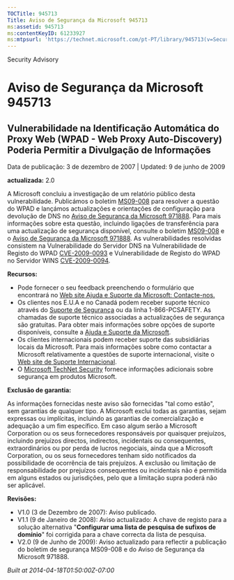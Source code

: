 ```yaml
---
TOCTitle: 945713
Title: Aviso de Segurança da Microsoft 945713
ms:assetid: 945713
ms:contentKeyID: 61233927
ms:mtpsurl: 'https://technet.microsoft.com/pt-PT/library/945713(v=Security.10)'
---
```


Security Advisory

Aviso de Segurança da Microsoft 945713
======================================

Vulnerabilidade na Identificação Automática do Proxy Web (WPAD - Web Proxy Auto-Discovery) Poderia Permitir a Divulgação de Informações
---------------------------------------------------------------------------------------------------------------------------------------

Data de publicação: 3 de dezembro de 2007 | Updated: 9 de junho de 2009

**actualizada:** 2.0

A Microsoft concluiu a investigação de um relatório público desta vulnerabilidade. Publicámos o boletim [MS09-008](http://go.microsoft.com/fwlink/?linkid=139821) para resolver a questão do WPAD e lançámos actualizações e orientações de configuração para devolução de DNS no [Aviso de Segurança da Microsoft 971888](http://technet.microsoft.com/security/advisory/971888). Para mais informações sobre esta questão, incluindo ligações de transferência para uma actualização de segurança disponível, consulte o boletim [MS09-008](http://go.microsoft.com/fwlink/?linkid=139821) e o [Aviso de Segurança da Microsoft 971888](http://technet.microsoft.com/security/advisory/971888). As vulnerabilidades resolvidas consistem na Vulnerabilidade do Servidor DNS na Vulnerabilidade de Registo do WPAD [CVE-2009-0093](http://www.cve.mitre.org/cgi-bin/cvename.cgi?name=cve-2009-0093) e Vulnerabilidade de Registo do WPAD no Servidor WINS [CVE-2009-0094](http://www.cve.mitre.org/cgi-bin/cvename.cgi?name=cve-2009-0094).

**Recursos:**

-   Pode fornecer o seu feedback preenchendo o formulário que encontrará no [Web site Ajuda e Suporte da Microsoft: Contacte-nos.](https://support.microsoft.com/common/survey.aspx?scid=sw;en;1257&amp;showpage=1&amp;ws=technet&amp;sd=tech)
-   Os clientes nos E.U.A e no Canadá podem receber suporte técnico através do [Suporte de Segurança](http://go.microsoft.com/fwlink/?linkid=21131) ou da linha 1-866-PCSAFETY. As chamadas de suporte técnico associadas a actualizações de segurança são gratuitas. Para obter mais informações sobre opções de suporte disponíveis, consulte a [Ajuda e Suporte da Microsoft](http://support.microsoft.com/).
-   Os clientes internacionais podem receber suporte das subsidiárias locais da Microsoft. Para mais informações sobre como contactar a Microsoft relativamente a questões de suporte internacional, visite o [Web site de Suporte Internacional](http://go.microsoft.com/fwlink/?linkid=21155).
-   O [Microsoft TechNet Security](http://go.microsoft.com/fwlink/?linkid=21132) fornece informações adicionais sobre segurança em produtos Microsoft.

**Exclusão de garantia:**

As informações fornecidas neste aviso são fornecidas "tal como estão", sem garantias de qualquer tipo. A Microsoft exclui todas as garantias, sejam expressas ou implícitas, incluindo as garantias de comercialização e adequação a um fim específico. Em caso algum serão a Microsoft Corporation ou os seus fornecedores responsáveis por quaisquer prejuízos, incluindo prejuízos directos, indirectos, incidentais ou consequentes, extraordinários ou por perda de lucros negociais, ainda que a Microsoft Corporation, ou os seus fornecedores tenham sido notificados da possibilidade de ocorrência de tais prejuízos. A exclusão ou limitação de responsabilidade por prejuízos consequentes ou incidentais não é permitida em alguns estados ou jurisdições, pelo que a limitação supra poderá não ser aplicável.

**Revisões:**

-   V1.0 (3 de Dezembro de 2007): Aviso publicado.
-   V1.1 (9 de Janeiro de 2008): Aviso actualizado: A chave de registo para a solução alternativa "**Configurar uma lista de pesquisa de sufixos de domínio**" foi corrigida para a chave correcta da lista de pesquisa.
-   V2.0 (9 de Junho de 2009): Aviso actualizado para reflectir a publicação do boletim de segurança MS09-008 e do Aviso de Segurança da Microsoft 971888.

*Built at 2014-04-18T01:50:00Z-07:00*
